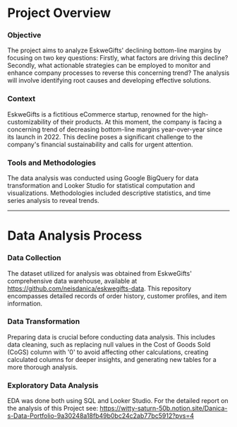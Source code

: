 # Project Overview

### Objective

The project aims to analyze EskweGifts' declining bottom-line margins by focusing on two key questions: Firstly, what factors are driving this decline? Secondly, what actionable strategies can be employed to monitor and enhance company processes to reverse this concerning trend? The analysis will involve identifying root causes and developing effective solutions.

### Context

EskweGifts is a fictitious eCommerce startup, renowned for the high-customizability of their products. At this moment, the company is  facing  a concerning trend of decreasing bottom-line margins year-over-year since its launch in 2022. This decline poses a significant challenge to the company's financial sustainability and calls for urgent attention. 

### Tools and Methodologies

The data analysis was conducted using Google BigQuery for data transformation and Looker Studio for statistical computation and visualizations. Methodologies included descriptive statistics, and time series analysis to reveal trends.

---

# Data Analysis Process

### Data Collection

The dataset utilized for analysis was obtained from EskweGifts' comprehensive data warehouse, available at  https://github.com/neisdanica/eskwegifts-data. This repository encompasses detailed records of order history, customer profiles, and item information.

### Data Transformation

Preparing data is crucial before conducting data analysis. This includes data cleaning, such as replacing null values in the Cost of Goods Sold (CoGS) column with '0' to avoid affecting other calculations, creating calculated columns for deeper insights, and generating new tables for a more thorough analysis.

### Exploratory Data Analysis

EDA was done both using SQL and Looker Studio.
For the detailed report on the analysis of this Project see: https://witty-saturn-50b.notion.site/Danica-s-Data-Portfolio-9a30248a18fb49b0bc24c2ab77bc5912?pvs=4
